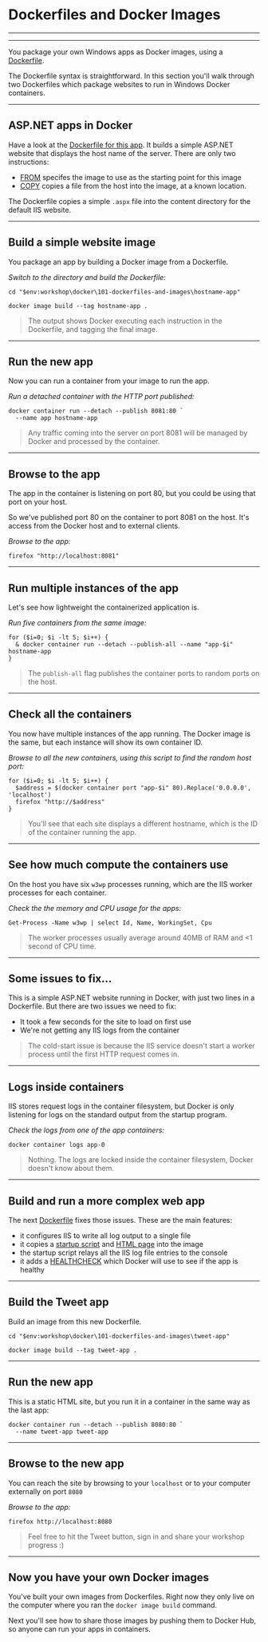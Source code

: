 # Dockerfiles and Docker Images

---

<section data-background-image="/img/101/Slide2.PNG">

---

You package your own Windows apps as Docker images, using a [Dockerfile](https://docs.docker.com/engine/reference/builder/). 

The Dockerfile syntax is straightforward. In this section you'll walk through two Dockerfiles which package websites to run in Windows Docker containers. 

---

## ASP.NET apps in Docker

Have a look at the [Dockerfile for this app](./docker/101-dockerfiles-and-images/hostname-app/Dockerfile). It builds a simple ASP.NET website that displays the host name of the server. There are only two instructions:

- [FROM](https://docs.docker.com/engine/reference/builder/#from) specifes the image to use as the starting point for this image
- [COPY](https://docs.docker.com/engine/reference/builder/#copy) copies a file from the host into the image, at a known location.

The Dockerfile copies a simple `.aspx` file into the content directory for the default IIS website. 

---

## Build a simple website image

You package an app by building a Docker image from a Dockerfile.

_Switch to the directory and build the Dockerfile:_

```
cd "$env:workshop\docker\101-dockerfiles-and-images\hostname-app"

docker image build --tag hostname-app .
```

> The output shows Docker executing each instruction in the Dockerfile, and tagging the final image.

---

## Run the new app

Now you can run a container from your image to run the app.

_Run a detached container with the HTTP port published:_

```
docker container run --detach --publish 8081:80 `
  --name app hostname-app
```

> Any traffic coming into the server on port 8081 will be managed by Docker and processed by the container.

---

## Browse to the app

The app in the container is listening on port 80, but you could be using that port on your host. 

So we've published port 80 on the container to port 8081 on the host. It's access from the Docker host and to external clients.

_Browse to the app:_

```
firefox "http://localhost:8081"
```

---

## Run multiple instances of the app

Let's see how lightweight the containerized application is. 

_Run five containers from the same image:_

```
for ($i=0; $i -lt 5; $i++) {
  & docker container run --detach --publish-all --name "app-$i" hostname-app
}
```

> The `publish-all` flag publishes the container ports to random ports on the host. 

---

## Check all the containers

You now have multiple instances of the app running. The Docker image is the same, but each instance will show its own container ID.

_Browse to all the new containers, using this script to find the random host port:_

```
for ($i=0; $i -lt 5; $i++) {
  $address = $(docker container port "app-$i" 80).Replace('0.0.0.0', 'localhost')  
  firefox "http://$address"
}
```

> You'll see that each site displays a different hostname, which is the ID of the container running the app. 

---

## See how much compute the containers use

On the host you have six `w3wp` processes running, which are the IIS worker processes for each container.  

_Check the the memory and CPU usage for the apps:_

```
Get-Process -Name w3wp | select Id, Name, WorkingSet, Cpu
```

> The worker processes usually average around 40MB of RAM and <1 second of CPU time.

---

## Some issues to fix...

This is a simple ASP.NET website running in Docker, with just two lines in a Dockerfile. But there are two issues we need to fix:

- It took a few seconds for the site to load on first use
- We're not getting any IIS logs from the container

> The cold-start issue is because the IIS service doesn't start a worker process until the first HTTP request comes in.

---

## Logs inside containers

IIS stores request logs in the container filesystem, but Docker is only listening for logs on the standard output from the startup program.

_Check the logs from one of the app containers:_ 

```
docker container logs app-0
```

> Nothing. The logs are locked inside the container filesystem, Docker doesn't know about them.

---

## Build and run a more complex web app

The next [Dockerfile](./docker/101-dockerfiles-and-images/tweet-app/Dockerfile) fixes those issues. These are the main features:

- it configures IIS to write all log output to a single file
- it copies a [startup script](./docker/101-dockerfiles-and-images/tweet-app/start.ps1) and [HTML page](./docker/101-dockerfiles-and-images/tweet-app/index.html) into the image
- the startup script relays all the IIS log file entries to the console
- it adds a [HEALTHCHECK](https://docs.docker.com/engine/reference/builder/#healthcheck) which Docker will use to see if the app is healthy

---

## Build the Tweet app

Build an image from this new Dockerfile.

```
cd "$env:workshop\docker\101-dockerfiles-and-images\tweet-app"

docker image build --tag tweet-app .
```

---

## Run the new app

This is a static HTML site, but you run it in a container in the same way as the last app:

```
docker container run --detach --publish 8080:80 `
  --name tweet-app tweet-app
```

---

## Browse to the new app

You can reach the site by browsing to your `localhost` or to your computer externally on port `8080`

_Browse to the app:_

```
firefox http://localhost:8080
```

> Feel free to hit the Tweet button, sign in and share your workshop progress :)

---


## Now you have your own Docker images

You've built your own images from Dockerfiles. Right now they only live on the computer where you ran the `docker image build` command.

Next you'll see how to share those images by pushing them to Docker Hub, so anyone can run your apps in containers.

